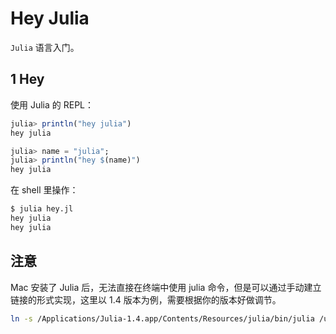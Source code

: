 # Hey Julia

`Julia` 语言入门。

## 1 Hey

使用 Julia 的 REPL：

```julia
julia> println("hey julia")
hey julia

julia> name = "julia";
julia> println("hey $(name)")
hey julia
```

在 shell 里操作：

```bash
$ julia hey.jl
hey julia
hey julia
```

## 注意

Mac 安装了 Julia 后，无法直接在终端中使用 julia 命令，但是可以通过手动建立链接的形式实现，这里以 1.4 版本为例，需要根据你的版本好做调节。

```bash
ln -s /Applications/Julia-1.4.app/Contents/Resources/julia/bin/julia /usr/local/bin/julia
```
